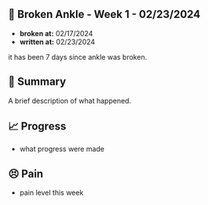## 🩼 Broken Ankle - Week 1 - 02/23/2024

- **broken at:** 02/17/2024
- **written at:** 02/23/2024

it has been 7 days since ankle was broken.

## 📃 Summary

A brief description of what happened.

## 📈 Progress

- what progress were made

## 😣 Pain

- pain level this week
